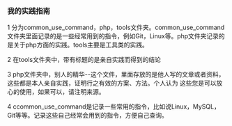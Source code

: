  ### 我的实践指南

 1  分为common_use_command，php，tools文件夹。common_use_command文件夹里面记录的是一些经常用到的指令，例如Git，Linux等。php文件夹记录的是关于php方面的实践。tools主要是工具类的实践。  

 2  在tools文件夹中，带有标题的是亲自实践而得到的结论  
 
 3  php文件夹中，别人的精华--这个文件，里面存放的是他人写的文章或者资料，这些都是本人亲自实践，证明行之有效的方案、方法。个人认为 这些您是可以放心的使用，如果可以，请注明来源。  

 
 4   ccommon_use_command是记录一些常用的指令，比如说Linux，MySQL，Git等等。记录这些自己经常会用到的指令，方便自己查询。